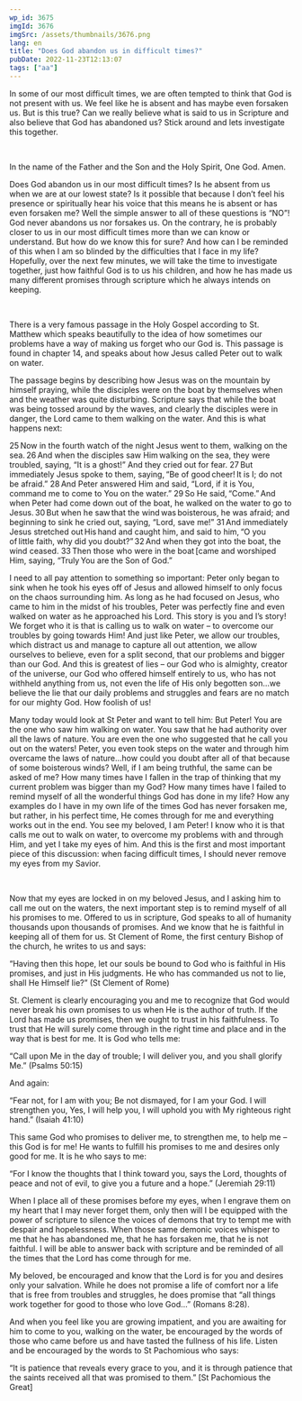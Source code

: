 ```yaml
---
wp_id: 3675
imgId: 3676
imgSrc: /assets/thumbnails/3676.png
lang: en
title: "Does God abandon us in difficult times?"
pubDate: 2022-11-23T12:13:07
tags: ["aa"]
---
```

<!-- page: 6 -->

<p>In some of our most difficult times, we are often tempted to think that God is not present with us. We feel like he is absent and has maybe even forsaken us. But is this true? Can we really believe what is said to us in Scripture and also believe that God has abandoned us? Stick around and lets investigate this together.</p>
<p>&nbsp;</p>
<p>In the name of the Father and the Son and the Holy Spirit, One God. Amen.</p>
<p>Does God abandon us in our most difficult times? Is he absent from us when we are at our lowest state? Is it possible that because I don’t feel his presence or spiritually hear his voice that this means he is absent or has even forsaken me? Well the simple answer to all of these questions is “NO”! God never abandons us nor forsakes us. On the contrary, he is probably closer to us in our most difficult times more than we can know or understand. But how do we know this for sure? And how can I be reminded of this when I am so blinded by the difficulties that I face in my life? Hopefully, over the next few minutes, we will take the time to investigate together, just how faithful God is to us his children, and how he has made us many different promises through scripture which he always intends on keeping.</p>
<p>&nbsp;</p>
<p>There is a very famous passage in the Holy Gospel according to St. Matthew which speaks beautifully to the idea of how sometimes our problems have a way of making us forget who our God is. This passage is found in chapter 14, and speaks about how Jesus called Peter out to walk on water.</p>
<p>The passage begins by describing how Jesus was on the mountain by himself praying, while the disciples were on the boat by themselves when and the weather was quite disturbing. Scripture says that while the boat was being tossed around by the waves, and clearly the disciples were in danger, the Lord came to them walking on the water. And this is what happens next:</p>
<p>25 Now in the fourth watch of the night Jesus went to them, walking on the sea. 26 And when the disciples saw Him walking on the sea, they were troubled, saying, “It is a ghost!” And they cried out for fear. 27 But immediately Jesus spoke to them, saying, “Be of good cheer! It is I; do not be afraid.” 28 And Peter answered Him and said, “Lord, if it is You, command me to come to You on the water.” 29 So He said, “Come.” And when Peter had come down out of the boat, he walked on the water to go to Jesus. 30 But when he saw that the wind was boisterous, he was afraid; and beginning to sink he cried out, saying, “Lord, save me!” 31 And immediately Jesus stretched out His hand and caught him, and said to him, “O you of little faith, why did you doubt?” 32 And when they got into the boat, the wind ceased. 33 Then those who were in the boat [came and worshiped Him, saying, “Truly You are the Son of God.”</p>
<p>I need to all pay attention to something so important: Peter only began to sink when he took his eyes off of Jesus and allowed himself to only focus on the chaos surrounding him. As long as he had focused on Jesus, who came to him in the midst of his troubles, Peter was perfectly fine and even walked on water as he approached his Lord. This story is you and I’s story! We forget who it is that is calling us to walk on water – to overcome our troubles by going towards Him! And just like Peter, we allow our troubles, which distract us and manage to capture all out attention, we allow ourselves to believe, even for a split second, that our problems and bigger than our God. And this is greatest of lies – our God who is almighty, creator of the universe, our God who offered himself entirely to us, who has not withheld anything from us, not even the life of His only begotten son…we believe the lie that our daily problems and struggles and fears are no match for our mighty God. How foolish of us!</p>
<p>Many today would look at St Peter and want to tell him: But Peter! You are the one who saw him walking on water. You saw that he had authority over all the laws of nature. You are even the one who suggested that he call you out on the waters! Peter, you even took steps on the water and through him overcame the laws of nature…how could you doubt after all of that because of some boisterous winds? Well, if I am being truthful, the same can be asked of me? How many times have I fallen in the trap of thinking that my current problem was bigger than my God? How many times have I failed to remind myself of all the wonderful things God has done in my life? How any examples do I have in my own life of the times God has never forsaken me, but rather, in his perfect time, He comes through for me and everything works out in the end. You see my beloved, I am Peter! I know who it is that calls me out to walk on water, to overcome my problems with and through Him, and yet I take my eyes of him. And this is the first and most important piece of this discussion: when facing difficult times, I should never remove my eyes from my Savior.</p>
<p>&nbsp;</p>
<p>Now that my eyes are locked in on my beloved Jesus, and I asking him to call me out on the waters, the next important step is to remind myself of all his promises to me. Offered to us in scripture, God speaks to all of humanity thousands upon thousands of promises. And we know that he is faithful in keeping all of them for us. St Clement of Rome, the first century Bishop of the church, he writes to us and says:</p>
<p>“Having then this hope, let our souls be bound to God who is faithful in His promises, and just in His judgments. He who has commanded us not to lie, shall He Himself lie?&#8221; (St Clement of Rome)</p>
<p>St. Clement is clearly encouraging you and me to recognize that God would never break his own promises to us when He is the author of truth. If the Lord has made us promises, then we ought to trust in his faithfulness. To trust that He will surely come through in the right time and place and in the way that is best for me. It is God who tells me:</p>
<p>“Call upon Me in the day of trouble; I will deliver you, and you shall glorify Me.” (Psalms 50:15)</p>
<p>And again:</p>
<p>“Fear not, for I am with you; Be not dismayed, for I am your God. I will strengthen you, Yes, I will help you, I will uphold you with My righteous right hand.” (Isaiah 41:10)</p>
<p>This same God who promises to deliver me, to strengthen me, to help me – this God is for me! He wants to fulfill his promises to me and desires only good for me. It is he who says to me:</p>
<p>“For I know the thoughts that I think toward you, says the Lord, thoughts of peace and not of evil, to give you a future and a hope.” (Jeremiah 29:11)</p>
<p>When I place all of these promises before my eyes, when I engrave them on my heart that I may never forget them, only then will I be equipped with the power of scripture to silence the voices of demons that try to tempt me with despair and hopelessness. When those same demonic voices whisper to me that he has abandoned me, that he has forsaken me, that he is not faithful. I will be able to answer back with scripture and be reminded of all the times that the Lord has come through for me.</p>
<p>My beloved, be encouraged and know that the Lord is for you and desires only your salvation. While he does not promise a life of comfort nor a life that is free from troubles and struggles, he does promise that “all things work together for good to those who love God…” (Romans 8:28).</p>
<p>And when you feel like you are growing impatient, and you are awaiting for him to come to you, walking on the water, be encouraged by the words of those who came before us and have tasted the fullness of his life. Listen and be encouraged by the words to St Pachomious who says:</p>
<p>&#8220;It is patience that reveals every grace to you, and it is through patience that the saints received all that was promised to them.” [St Pachomious the Great]</p>
